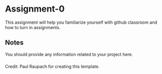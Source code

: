 # Assignment-0
This assignment will help you familiarize yourself with github classroom and how to turn in assignments.

## Notes
You should provide any information related to your project here.

###
Credit: Paul Raupach for creating this template.

